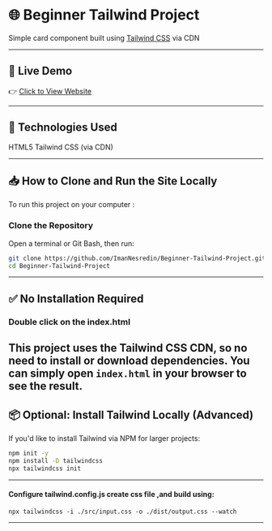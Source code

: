  # 🌐 Beginner Tailwind Project
 
Simple card component built using [Tailwind CSS](https://tailwindcss.com/) via CDN

---

## 🚀 Live Demo

👉 [Click to View Website](https://ImanNesredin.github.io/Beginner-Tailwind-Project/)

---
## 🔧 Technologies Used

HTML5 
Tailwind CSS (via CDN)

---
## 📥 How to Clone and Run the Site Locally

To run this project on your computer :

### Clone the Repository

Open a terminal or Git Bash, then run:

```bash
git clone https://github.com/ImanNesredin/Beginner-Tailwind-Project.git
cd Beginner-Tailwind-Project
```
---
## ✅ No Installation Required
### Double click on the index.html

This project uses the Tailwind CSS CDN, so **no need to install or download dependencies**. You can simply open `index.html` in your browser to see the result.
---
## 📦 Optional: Install Tailwind Locally (Advanced)

If you'd like to install Tailwind via NPM for larger projects:

```bash
npm init -y
npm install -D tailwindcss
npx tailwindcss init
```
---

#### Configure tailwind.config.js create css file ,and build using:
```
npx tailwindcss -i ./src/input.css -o ./dist/output.css --watch
```
---
